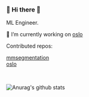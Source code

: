 ### <div align="left">  👋 Hi there 👋

  
  <div>
  ML Engineer.
  
  🔭 I’m currently working on [oslo](http://oslo.eleuther.ai/index.html)
  </div>  

<div>
Contributed repos: <br/>
  
   [mmsegmentation](https://github.com/open-mmlab/mmsegmentation) 
  <br/>
   [oslo](https://github.com/EleutherAI/oslo) 
  <br/>

  </div>  

<div>
   <br/>
  
  ![Anurag's github stats](https://github-readme-stats.vercel.app/api?username=jinwonkim93&show_icons=true&theme=material-palenight)

  </div>

<!--
**jinwonkim93/jinwonkim93** is a ✨ _special_ ✨ repository because its `README.md` (this file) appears on your GitHub profile.

Here are some ideas to get you started:

- 🔭 I’m currently working on ...
- 🌱 I’m currently learning ...
- 👯 I’m looking to collaborate on ...
- 🤔 I’m looking for help with ...
- 💬 Ask me about ...
- 📫 How to reach me: ...
- 😄 Pronouns: ...
- ⚡ Fun fact: ...
-->
